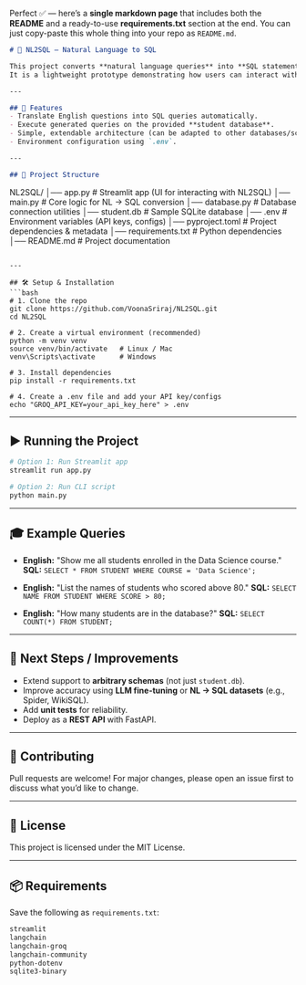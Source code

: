 Perfect ✅ — here’s a **single markdown page** that includes both the **README** and a ready-to-use **requirements.txt** section at the end. You can just copy-paste this whole thing into your repo as `README.md`.

```markdown
# 📝 NL2SQL – Natural Language to SQL

This project converts **natural language queries** into **SQL statements** and executes them against a sample **SQLite database (`student.db`)**.  
It is a lightweight prototype demonstrating how users can interact with databases using plain English.

---

## 🚀 Features
- Translate English questions into SQL queries automatically.
- Execute generated queries on the provided **student database**.
- Simple, extendable architecture (can be adapted to other databases/schemas).
- Environment configuration using `.env`.

---

## 📂 Project Structure
```

NL2SQL/
│── app.py             # Streamlit app (UI for interacting with NL2SQL)
│── main.py            # Core logic for NL → SQL conversion
│── database.py        # Database connection utilities
│── student.db         # Sample SQLite database
│── .env               # Environment variables (API keys, configs)
│── pyproject.toml     # Project dependencies & metadata
│── requirements.txt   # Python dependencies
│── README.md          # Project documentation

````

---

## 🛠️ Setup & Installation
```bash
# 1. Clone the repo
git clone https://github.com/VoonaSriraj/NL2SQL.git
cd NL2SQL

# 2. Create a virtual environment (recommended)
python -m venv venv
source venv/bin/activate   # Linux / Mac
venv\Scripts\activate      # Windows

# 3. Install dependencies
pip install -r requirements.txt

# 4. Create a .env file and add your API key/configs
echo "GROQ_API_KEY=your_api_key_here" > .env
````

---

## ▶️ Running the Project

```bash
# Option 1: Run Streamlit app
streamlit run app.py

# Option 2: Run CLI script
python main.py
```

---

## 🎓 Example Queries

* **English:** "Show me all students enrolled in the Data Science course."
  **SQL:** `SELECT * FROM STUDENT WHERE COURSE = 'Data Science';`

* **English:** "List the names of students who scored above 80."
  **SQL:** `SELECT NAME FROM STUDENT WHERE SCORE > 80;`

* **English:** "How many students are in the database?"
  **SQL:** `SELECT COUNT(*) FROM STUDENT;`

---

## 📌 Next Steps / Improvements

* Extend support to **arbitrary schemas** (not just `student.db`).
* Improve accuracy using **LLM fine-tuning** or **NL → SQL datasets** (e.g., Spider, WikiSQL).
* Add **unit tests** for reliability.
* Deploy as a **REST API** with FastAPI.

---

## 🤝 Contributing

Pull requests are welcome!
For major changes, please open an issue first to discuss what you’d like to change.

---

## 📜 License

This project is licensed under the MIT License.

---

## 📦 Requirements

Save the following as `requirements.txt`:

```txt
streamlit
langchain
langchain-groq
langchain-community
python-dotenv
sqlite3-binary
```

```


